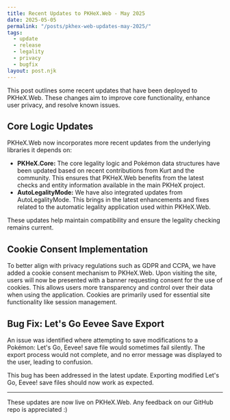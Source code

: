 ```yaml
---
title: Recent Updates to PKHeX.Web - May 2025
date: 2025-05-05
permalink: "/posts/pkhex-web-updates-may-2025/"
tags:
  - update
  - release
  - legality
  - privacy
  - bugfix
layout: post.njk
---
```


This post outlines some recent updates that have been deployed to PKHeX.Web. These changes aim to improve core functionality, enhance user privacy, and resolve known issues.

## Core Logic Updates

PKHeX.Web now incorporates more recent updates from the underlying libraries it depends on:

*   **PKHeX.Core:** The core legality logic and Pokémon data structures have been updated based on recent contributions from Kurt and the community. This ensures that PKHeX.Web benefits from the latest checks and entity information available in the main PKHeX project.
*   **AutoLegalityMode:** We have also integrated updates from AutoLegalityMode. This brings in the latest enhancements and fixes related to the automatic legality application used within PKHeX.Web.

These updates help maintain compatibility and ensure the legality checking remains current.

## Cookie Consent Implementation

To better align with privacy regulations such as GDPR and CCPA, we have added a cookie consent mechanism to PKHeX.Web. Upon visiting the site, users will now be presented with a banner requesting consent for the use of cookies. This allows users more transparency and control over their data when using the application. Cookies are primarily used for essential site functionality like session management.

## Bug Fix: Let's Go Eevee Save Export

An issue was identified where attempting to save modifications to a Pokémon: Let's Go, Eevee! save file would sometimes fail silently. The export process would not complete, and no error message was displayed to the user, leading to confusion.

This bug has been addressed in the latest update. Exporting modified Let's Go, Eevee! save files should now work as expected.

---

These updates are now live on PKHeX.Web. Any feedback on our GitHub repo is appreciated :)

